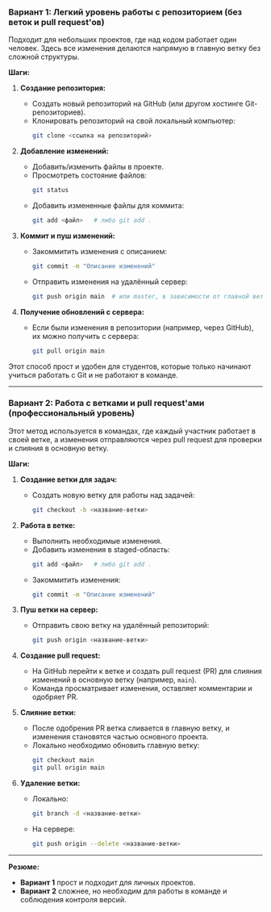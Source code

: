 ### Вариант 1: Легкий уровень работы с репозиторием (без веток и pull request'ов)
Подходит для небольших проектов, где над кодом работает один человек. Здесь все изменения делаются напрямую в главную ветку без сложной структуры.

**Шаги:**

1. **Создание репозитория:**
   - Создать новый репозиторий на GitHub (или другом хостинге Git-репозиториев).
   - Клонировать репозиторий на свой локальный компьютер:
     ```bash
     git clone <ссылка на репозиторий>
     ```

2. **Добавление изменений:**
   - Добавить/изменить файлы в проекте.
   - Просмотреть состояние файлов:
     ```bash
     git status
     ```
   - Добавить измененные файлы для коммита:
     ```bash
     git add <файл>   # либо git add .
     ```

3. **Коммит и пуш изменений:**
   - Закоммитить изменения с описанием:
     ```bash
     git commit -m "Описание изменений"
     ```
   - Отправить изменения на удалённый сервер:
     ```bash
     git push origin main  # или master, в зависимости от главной ветки
     ```

4. **Получение обновлений с сервера:**
   - Если были изменения в репозитории (например, через GitHub), их можно получить с сервера:
     ```bash
     git pull origin main
     ```

Этот способ прост и удобен для студентов, которые только начинают учиться работать с Git и не работают в команде.

---

### Вариант 2: Работа с ветками и pull request'ами (профессиональный уровень)
Этот метод используется в командах, где каждый участник работает в своей ветке, а изменения отправляются через pull request для проверки и слияния в основную ветку.

**Шаги:**

1. **Создание ветки для задач:**
   - Создать новую ветку для работы над задачей:
     ```bash
     git checkout -b <название-ветки>
     ```

2. **Работа в ветке:**
   - Выполнить необходимые изменения.
   - Добавить изменения в staged-область:
     ```bash
     git add <файл>   # либо git add .
     ```
   - Закоммитить изменения:
     ```bash
     git commit -m "Описание изменений"
     ```

3. **Пуш ветки на сервер:**
   - Отправить свою ветку на удалённый репозиторий:
     ```bash
     git push origin <название-ветки>
     ```

4. **Создание pull request:**
   - На GitHub перейти к ветке и создать pull request (PR) для слияния изменений в основную ветку (например, `main`).
   - Команда просматривает изменения, оставляет комментарии и одобряет PR.

5. **Слияние ветки:**
   - После одобрения PR ветка сливается в главную ветку, и изменения становятся частью основного проекта.
   - Локально необходимо обновить главную ветку:
     ```bash
     git checkout main
     git pull origin main
     ```

6. **Удаление ветки:**
   - Локально:
     ```bash
     git branch -d <название-ветки>
     ```
   - На сервере:
     ```bash
     git push origin --delete <название-ветки>
     ```

---

**Резюме:**
- **Вариант 1** прост и подходит для личных проектов.
- **Вариант 2** сложнее, но необходим для работы в команде и соблюдения контроля версий.